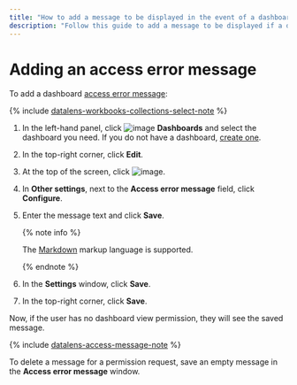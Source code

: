 ```yaml
---
title: "How to add a message to be displayed in the event of a dashboard permission error in {{ datalens-full-name }}"
description: "Follow this guide to add a message to be displayed if a dashboard permission error occurs."
---
```


# Adding an access error message

To add a dashboard [access error message](../../dashboard/settings.md#message-settings):


{% include [datalens-workbooks-collections-select-note](../../../_includes/datalens/operations/datalens-workbooks-collections-select-note.md) %}


1. In the left-hand panel, click ![image](../../../_assets/console-icons/layout-cells-large.svg) **Dashboards** and select the dashboard you need. If you do not have a dashboard, [create one](../dashboard/create.md).
1. In the top-right corner, click **Edit**.
1. At the top of the screen, click ![image](../../../_assets/console-icons/gear.svg).
1. In **Other settings**, next to the **Access error message** field, click **Configure**.
1. Enter the message text and click **Save**.

   {% note info %}

   The [Markdown](../../dashboard/markdown.md) markup language is supported.

   {% endnote %}

1. In the **Settings** window, click **Save**.
1. In the top-right corner, click **Save**.

Now, if the user has no dashboard view permission, they will see the saved message.

{% include [datalens-access-message-note](../../../_includes/datalens/datalens-access-message-note.md) %}

To delete a message for a permission request, save an empty message in the **Access error message** window.
